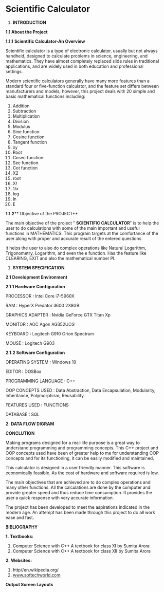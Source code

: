 # Scientific Calculator

1. **INTRODUCTION**

**1.1 About the Project**

**1.1.1**  **Scientific Calculator-An Overview**

Scientific calculator is a type of electronic calculator, usually but not always handheld, designed to calculate problems in science, engineering, and mathematics. They have almost completely replaced slide rules in traditional applications, and are widely used in both education and professional settings.

Modern scientific calculators generally have many more features than a standard four or five-function calculator, and the feature set differs between manufacturers and models; however, this project deals with 20 simple and basic mathematical functions including:

1. Addition
2. Subtraction
3. Multiplication
4. Division
5. Modulus
6. Sine function 
7. Cosine function 
8. Tangent function 
9. xy 
10. Root
11. Cosec function
12. Sec function
13. Cot function
14. X2
15. root
16. X!
17. 1/x
18. log
19. ln
20. E

**1.1.2**** Objective of the PROJECT**

The main objective of the project &quot; **SCIENTIFIC CALCULATOR**&quot; is to help the user to do calculations with some of the main important and useful functions in MATHEMATICS. This program targets at the comfortance of the user along with proper and accurate result of the entered questions.

It helps the user to also do complex operations like Natural Logarithm, Trigonometry, Logarithm, and even the e function. Has the feature like CLEARING, EXIT and also the mathematical number PI.

1. **SYSTEM SPECIFICATION**

**2.1 Development Environment**

**2.1.1 Hardware Configuration**

PROCESSOR : Intel Core i7-5960X

RAM : HyperX Predator 3600 2X8GB

GRAPHICS ADAPTER : Nvidia GeForce GTX Titan Xp

MONITOR : AOC Agon AG352UCG

KEYBOARD : Logitech G910 Orion Spectrum

MOUSE : Logitech G903

**2.1.2 Software Configuration**

OPERATING SYSTEM : Windows 10

EDITOR : DOSBox

PROGRAMMING LANGUAGE : C++

OOP CONCEPTS USED : Data Abstraction, Data Encapsulation, Modularity, Inheritance, Polymorphism, Reusability.

FEATURES USED : FUNCTIONS

DATABASE : SQL

**2.**  **DATA FLOW DIGRAM**





**CONCLUTION**

Making programs designed for a real-life purpose is a great way to understand programming and programming concepts. This C++ project and OOP concepts used have been of greater help to me for understanding OOP concepts and for its functioning, it can be easily modified and maintained.

This calculator is designed in a user friendly manner. This software is economically feasible. As the cost of hardware and software required is low.

The main objectives that are achieved are to do complex operations and many other functions. All the calculations are done by the computer and provide greater speed and thus reduce time consumption. It provides the user a quick response with very accurate information.

The project has been developed to meet the aspirations indicated in the modern age. An attempt has been made through this project to do all work ease and fast.

**BIBLIOGRAPHY**

**1.**  **Textbooks:**

1. Computer Science with C++ A textbook for class XI by Sumita Arora
2. Computer Science with C++ A textbook for class XII by Sumita Arora

**2.**  **Websites:**

1. http//en.wikipedia.org/
2. www.softechworld.com



**Output Screen Layouts**


